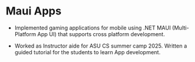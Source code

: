 # Maui Apps

- Implemented gaming applications for mobile using .NET MAUI (Multi-Platform App UI) that supports cross platform development.

- Worked as Instructor aide for ASU CS summer camp 2025. Written a guided tutorial for the students to learn App development.


